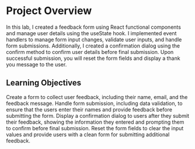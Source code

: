 # Project Overview
In this lab, I created a feedback form using React functional components and manage user details using the useState hook. I implemented event handlers to manage form input changes, validate user inputs, and handle form submissions. Additionally, I created a confirmation dialog using the confirm method to confirm user details before final submission. Upon successful submission, you will reset the form fields and display a thank you message to the user.

## Learning Objectives
Create a form to collect user feedback, including their name, email, and the feedback message.
Handle form submission, including data validation, to ensure that the users enter their names and provide feedback before submitting the form.
Display a confirmation dialog to users after they submit their feedback, showing the information they entered and prompting them to confirm before final submission.
Reset the form fields to clear the input values and provide users with a clean form for submitting additional feedback.